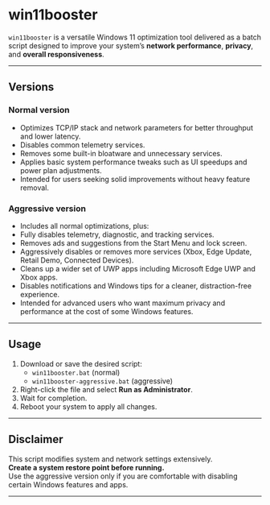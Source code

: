 # win11booster

`win11booster` is a versatile Windows 11 optimization tool delivered as a batch script designed to improve your system’s **network performance**, **privacy**, and **overall responsiveness**.

---

## Versions

### Normal version

- Optimizes TCP/IP stack and network parameters for better throughput and lower latency.
- Disables common telemetry services.
- Removes some built-in bloatware and unnecessary services.
- Applies basic system performance tweaks such as UI speedups and power plan adjustments.
- Intended for users seeking solid improvements without heavy feature removal.

### Aggressive version

- Includes all normal optimizations, plus:
- Fully disables telemetry, diagnostic, and tracking services.
- Removes ads and suggestions from the Start Menu and lock screen.
- Aggressively disables or removes more services (Xbox, Edge Update, Retail Demo, Connected Devices).
- Cleans up a wider set of UWP apps including Microsoft Edge UWP and Xbox apps.
- Disables notifications and Windows tips for a cleaner, distraction-free experience.
- Intended for advanced users who want maximum privacy and performance at the cost of some Windows features.

---

## Usage

1. Download or save the desired script:
   - `win11booster.bat` (normal)
   - `win11booster-aggressive.bat` (aggressive)
2. Right-click the file and select **Run as Administrator**.
3. Wait for completion.
4. Reboot your system to apply all changes.

---

## Disclaimer

This script modifies system and network settings extensively.  
**Create a system restore point before running.**  
Use the aggressive version only if you are comfortable with disabling certain Windows features and apps.

---
